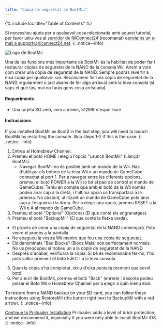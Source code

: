```yaml
---
title: "Còpia de seguretat de BootMii"
---
```


{% include toc title="Table of Contents" %}

Si necessiteu ajuda per a qualsevol cosa relacionada amb aquest tutorial, per favor uniu-vos al [servidor de RiiConnect24](https://discord.gg/b4Y7jfD) (recomanat) o[envia'ns un e-mail a support@riiconnect24.net](mailto:support@riiconnect24.net).
{: .notice--info}

![Logo de BootMii
](/images/bootmii.png)

Una de les funcions més importants de BootMii és la habilitat de poder fer i restaurar còpies de seguretat de la NAND de la consola Wii. Anem a vore com crear una còpia de seguretat de la NAND. Sempre podràs revertir a eixa còpia per qualsevol raó. Recomanem fer una còpia de seguretat de la NAND regularment o just abans de fer algo arriscat amb la teva consola (si saps el que fas, mai no faràs gens cosa arriscada).

#### Requeriments
* Una tarjeta SD amb, com a mínim, 512MB d'espai lliure

#### Instruccions
If you installed BootMii as Boot2 in the last step, you will need to launch BootMii by restarting the console. Skip steps 1-2 if this is the case.
{: .notice--info}
1. Entreu al Homebrew Channel.
2. Premeu el botó HOME i elegiu l'opció "Launch BootMii" (Llançar BootMii).
   - Navegar BootMii no és posible amb un mando de la Wii. Has d'utilitzar els botons de la teva Wii o un mando de GameCube connectat al port 1. Per a navegar entre les diferents opcions, premeu el botó POWER a la Wii (o bé el pad de control al mando de GameCube). Teniu en compte que amb el botó de la Wii només podeu anar cap a la dreta, i l'última opció us transportarà a la primera. No obstant, utilitzant un mando de GameCube pots anar cap a l'esquerra i la dreta. Per a elegir una opció, premeu RESET a la Wii o A al mando de GameCube.
3. Premeu el botó "Options" (Opcions) (El que conté els engranatges).
4. Premeu el botó "BackupMii" (El que conté la fletxa verda).
- El procés de crear una còpia de seguretat de la NAND començarà. Pots veure el procés a la pantalla.
- No apagueu la vostra Wii mentre que feu una còpia de seguretat.
- Els denominats "Bad Blocks" (Blocs Mals) són perfectament normals. No us preocupeu si trobeu un a la còpia de seguretat de la NAND
- Després d'acabar, verificarà la còpia. Si bé és recomanable fer-ho, t'ho pots saltar prement el botó EJECT a la teva consola.
5. Quan la còpia s'ha completat, eixiu d'eixa pantalla prement qualsevol botó.
6. Per a eixir de BootMii, premeu el botó "Back" (enrere) i després podeu polsar el Botò Wii o Homebrew Channel per a elegir a quin menú eixir.

To restore from a NAND backup on your SD card, you can follow these instructions using RestoreMii (the button right next to BackupMii with a red arrow).
{: .notice--info}

[Continue to Priiloader Installation](priiloader) Priiloader adds a level of brick protection, and we recommend it, especially if you were only able to install BootMii IOS.
{: .notice--info}
